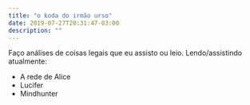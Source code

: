 ```yaml
---
title: "o koda do irmão urso"
date: 2019-07-27T20:31:47-03:00
description: ""
---
```


Faço análises de coisas legais que eu assisto ou leio.
Lendo/assistindo atualmente: 

- A rede de Alice 
- Lucifer 
- Mindhunter

    

